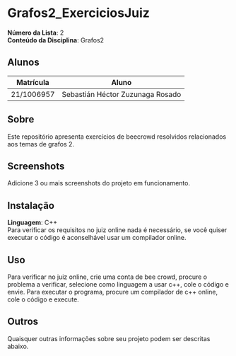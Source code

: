 # Grafos2_ExerciciosJuiz

**Número da Lista**: 2<br>
**Conteúdo da Disciplina**: Grafos2<br>

## Alunos
|Matrícula | Aluno |
| -- | -- |
| 21/1006957  | Sebastián Héctor Zuzunaga Rosado |

## Sobre 
Este repositório apresenta exercícios de beecrowd resolvidos relacionados aos temas de grafos 2.

## Screenshots
Adicione 3 ou mais screenshots do projeto em funcionamento.

## Instalação 
**Linguagem**: C++<br>
Para verificar os requisitos no juiz online nada é necessário, se você quiser executar o código é aconselhável usar um compilador online.
## Uso 
Para verificar no juiz online, crie uma conta de bee crowd, procure o problema a verificar, selecione como linguagem a usar c++, cole o código e envie.
Para executar o programa, procure um compilador de c++ online, cole o código e execute.
## Outros 
Quaisquer outras informações sobre seu projeto podem ser descritas abaixo.





